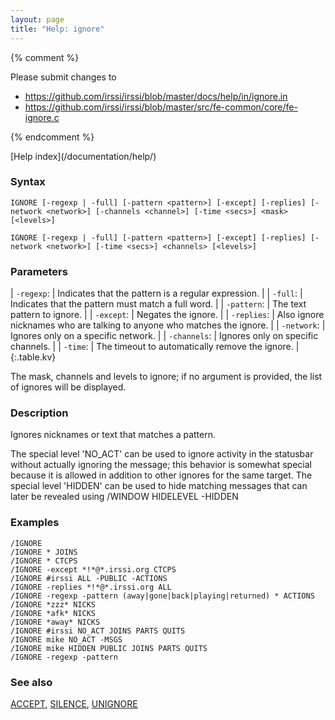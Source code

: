 ```yaml
---
layout: page
title: "Help: ignore"
---
```


{% comment %}

Please submit changes to
- https://github.com/irssi/irssi/blob/master/docs/help/in/ignore.in
- https://github.com/irssi/irssi/blob/master/src/fe-common/core/fe-ignore.c


{% endcomment %}
<nav markdown="1">
[Help index](/documentation/help/)
</nav>

### Syntax ###

<div class="highlight irssisyntax"><pre style="\-\-cmdlen:6ch"><code><span class="synB">IGNORE</span> <span class="syn10">[<span class="syn">-regexp</span> | <span class="syn">-full</span>]</span> <span class="syn10">[<span class="syn">-pattern</span> <span class="syn09">&lt;pattern></span>]</span> <span class="syn10">[<span class="syn">-except</span>]</span> <span class="syn10">[<span class="syn">-replies</span>]</span> <span class="syn10">[<span class="syn">-network</span> <span class="syn09">&lt;network></span>]</span> <span class="syn10">[<span class="syn">-channels</span> <span class="syn09">&lt;channel></span>]</span> <span class="syn10">[<span class="syn">-time</span> <span class="syn09">&lt;secs></span>]</span> <span class="synB05">&lt;mask></span> <span class="syn10">[<span class="syn09">&lt;levels></span>]</span></code></pre></div>


<div class="highlight irssisyntax"><pre style="\-\-cmdlen:6ch"><code><span class="synB">IGNORE</span> <span class="syn10">[<span class="syn">-regexp</span> | <span class="syn">-full</span>]</span> <span class="syn10">[<span class="syn">-pattern</span> <span class="syn09">&lt;pattern></span>]</span> <span class="syn10">[<span class="syn">-except</span>]</span> <span class="syn10">[<span class="syn">-replies</span>]</span> <span class="syn10">[<span class="syn">-network</span> <span class="syn09">&lt;network></span>]</span> <span class="syn10">[<span class="syn">-time</span> <span class="syn09">&lt;secs></span>]</span> <span class="synB05">&lt;channels></span> <span class="syn10">[<span class="syn09">&lt;levels></span>]</span></code></pre></div>



### Parameters ###


| `-regexp`: |       Indicates that the pattern is a regular expression. |
| `-full`: |         Indicates that the pattern must match a full word. |
| `-pattern`: |      The text pattern to ignore. |
| `-except`: |       Negates the ignore. |
| `-replies`: |      Also ignore nicknames who are talking to anyone who matches the ignore. |
| `-network`: |      Ignores only on a specific network. |
| `-channels`: |     Ignores only on specific channels. |
| `-time`: |         The timeout to automatically remove the ignore. |
{:.table.kv}

The mask, channels and levels to ignore; if no argument is provided, the
list of ignores will be displayed.

### Description ###

Ignores nicknames or text that matches a pattern.

The special level 'NO_ACT' can be used to ignore activity in the statusbar
without actually ignoring the message; this behavior is somewhat special
because it is allowed in addition to other ignores for the same target.
The special level 'HIDDEN' can be used to hide matching messages that can
later be revealed using /WINDOW HIDELEVEL -HIDDEN

### Examples ###

    /IGNORE
    /IGNORE * JOINS
    /IGNORE * CTCPS
    /IGNORE -except *!*@*.irssi.org CTCPS
    /IGNORE #irssi ALL -PUBLIC -ACTIONS
    /IGNORE -replies *!*@*.irssi.org ALL
    /IGNORE -regexp -pattern (away|gone|back|playing|returned) * ACTIONS
    /IGNORE *zzz* NICKS
    /IGNORE *afk* NICKS
    /IGNORE *away* NICKS
    /IGNORE #irssi NO_ACT JOINS PARTS QUITS
    /IGNORE mike NO_ACT -MSGS
    /IGNORE mike HIDDEN PUBLIC JOINS PARTS QUITS
    /IGNORE -regexp -pattern

### See also ###
[ACCEPT](/documentation/help/accept/), [SILENCE](/documentation/help/silence/), [UNIGNORE](/documentation/help/unignore/)

